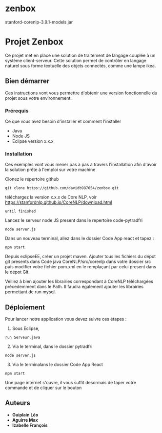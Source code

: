 # zenbox

stanford-corenlp-3.9.1-models.jar

# Projet Zenbox

Ce projet met en place une solution de traitement de langage couplée à un système client-serveur. Cette solution permet de contrôler en langage naturel sous forme textuelle des objets connectés, comme une lampe ikea. 

## Bien démarrer

Ces instructions vont vous permettre d'obtenir une version fonctionnelle du projet sous votre environnement. 

### Prérequis

Ce que vous avez besoin d'installer et comment l'installer

* Java  
* Node JS
* Eclipse version x.x.x

### Installation

Ces exemples vont vous mener pas à pas à travers l'installation afin d'avoir la solution prête à l'emploi sur votre machine

Clonez le répertoire github

```
git clone https://github.com/davidb987654/zenbox.git
```

téléchargez la version x.x.x de Core NLP, voir https://stanfordnlp.github.io/CoreNLP/download.html

```
until finished
```

Lancez le serveur node JS present dans le repertoire code-pytradfri
```
node server.js 
```

Dans un nouveau terminal, allez dans le dossier Code App react et tapez :

```
npm start
```

Depuis eclipseEE, créer un projet maven. Ajouter tous les fichiers du dépot git presents dans Code java CoreNLP/src/corenlp dans votre dossier src puis modifier votre fichier pom.xml en le remplaçant par celui present dans le dépot Git.

Veillez à bien ajouter les librairies correspondant à CoreNLP téléchargées précedemment dans le Path. Il faudra également ajouter les librairies permettant de run mysql.

## Déploiement

Pour lancer notre application vous devez suivre ces étapes :

  1. Sous Eclipse, 
```
run Serveur.java
```
  2. Via le terminal, dans le dossier pytradfri 
```
node server.js
```
  3. Via le terminalans le dossier Code App React
```
npm start
```
Une page internet s'ouvre, il vous suffit desormais de taper votre commande et de cliquer sur le bouton

## Auteurs
* **Guiplain Léo** 
* **Aguirre Max**
* **Izabelle François**

